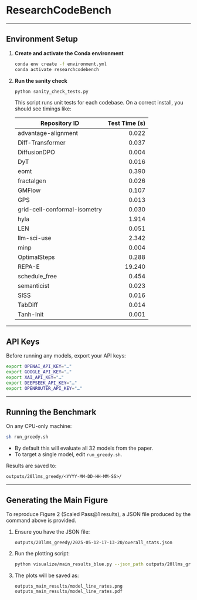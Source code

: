 # ResearchCodeBench



---

## Environment Setup

1. **Create and activate the Conda environment**  
   ```bash
   conda env create -f environment.yml
   conda activate researchcodebench
   ```

2. **Run the sanity check**  
   ```bash
   python sanity_check_tests.py
   ```  
   This script runs unit tests for each codebase. On a correct install, you should see timings like:

   | Repository ID                  | Test Time (s) |
   | ------------------------------ | ------------: |
   | advantage-alignment            |         0.022 |
   | Diff-Transformer               |         0.037 |
   | DiffusionDPO                   |         0.004 |
   | DyT                            |         0.016 |
   | eomt                           |         0.390 |
   | fractalgen                     |         0.026 |
   | GMFlow                         |         0.107 |
   | GPS                            |         0.013 |
   | grid-cell-conformal-isometry   |         0.030 |
   | hyla                           |         1.914 |
   | LEN                            |         0.051 |
   | llm-sci-use                    |         2.342 |
   | minp                           |         0.004 |
   | OptimalSteps                   |         0.288 |
   | REPA-E                         |        19.240 |
   | schedule_free                  |         0.454 |
   | semanticist                    |         0.023 |
   | SISS                           |         0.016 |
   | TabDiff                        |         0.014 |
   | Tanh-Init                      |         0.001 |

---

## API Keys

Before running any models, export your API keys:

```bash
export OPENAI_API_KEY="…"
export GOOGLE_API_KEY="…"
export XAI_API_KEY="…"
export DEEPSEEK_API_KEY="…"
export OPENROUTER_API_KEY="…"
```

---

## Running the Benchmark

On any CPU-only machine:

```bash
sh run_greedy.sh
```

- By default this will evaluate all 32 models from the paper.  
- To target a single model, edit `run_greedy.sh`.

Results are saved to:
```
outputs/20llms_greedy/<YYYY-MM-DD-HH-MM-SS>/
```

---

## Generating the Main Figure

To reproduce Figure 2 (Scaled Pass@1 results), a JSON file produced by the command above is provided.

1. Ensure you have the JSON file:
   ```
   outputs/20llms_greedy/2025-05-12-17-13-20/overall_stats.json
   ```
2. Run the plotting script:
   ```bash
   python visualize/main_results_blue.py --json_path outputs/20llms_greedy/2025-05-12-17-13-20/overall_stats.json
   ```
3. The plots will be saved as:
   ```
   outputs_main_results/model_line_rates.png
   outputs_main_results/model_line_rates.pdf
   ```
